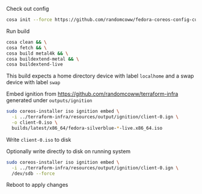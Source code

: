 Check out config
```bash
cosa init --force https://github.com/randomcoww/fedora-coreos-config-custom.git builds/laptop
```

Run build
```bash
cosa clean && \
cosa fetch && \
cosa build metal4k && \
cosa buildextend-metal && \
cosa buildextend-live
```

This build expects a home directory device with label `localhome` and a swap device with label `swap`

Embed ignition from https://github.com/randomcoww/terraform-infra generated under `outputs/ignition`
```bash
sudo coreos-installer iso ignition embed \
  -i ../terraform-infra/resources/output/ignition/client-0.ign \
  -o client-0.iso \
  builds/latest/x86_64/fedora-silverblue-*-live.x86_64.iso
```
Write `client-0.iso` to disk

Optionally write directly to disk on running system
```bash
sudo coreos-installer iso ignition embed \
  -i ../terraform-infra/resources/output/ignition/client-0.ign \
  /dev/sdb --force
```
Reboot to apply changes
